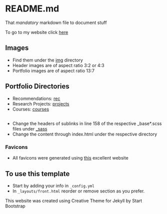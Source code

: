 # README.md

That *mandatory* markdown file to document stuff

To go to my website click [here](https://aravindbharathi.github.io/)

## Images

 - Find them under the [img](/img/) directory
 - Header images are of aspect ratio 3:2 or 4:3
 - Portfolio images are of aspect ratio 13:7

## Portfolio Directories

 - Recommendations: [rec](/rec/)
 - Research Projects: [projects](/projects/)
 - Courses: [courses](/courses/)

##

 - Change the headers of sublinks in line 158 of the respective \_base\*.scss files under [\_sass](_sass)
 - Change the content through index.html under the respective directory

### Favicons

 - All favicons were generated using [this](https://favicon.io/favicon-converter/) excellent website

## To use this template

- Start by adding your info in `_config.yml`
- In `_layouts/front.html` reorder or remove section as you prefer.

This website was created using Creative Theme for Jekyll by Start Bootstrap
